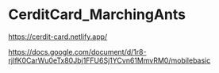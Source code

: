 # CerditCard_MarchingAnts
https://cerdit-card.netlify.app/

https://docs.google.com/document/d/1r8-rjIfK0CarWu0eTx80Jbj1FFU6Sj1YCvn61MmvRM0/mobilebasic
